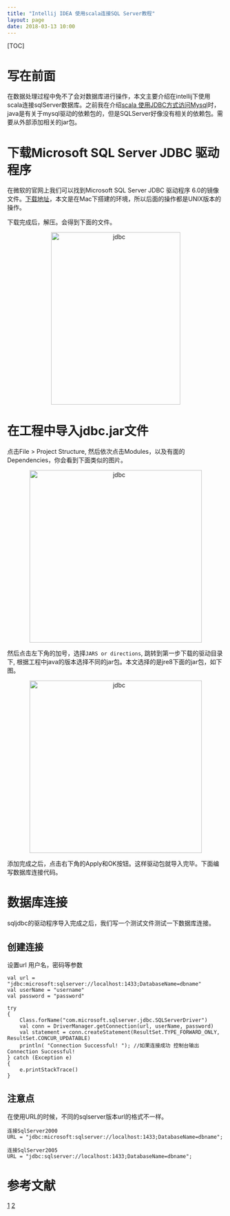 ```yaml
---
title: "Intellij IDEA 使用scala连接SQL Server教程"
layout: page
date: 2018-03-13 10:00
---
```

[TOC]

# 写在前面
在数据处理过程中免不了会对数据库进行操作，本文主要介绍在intellij下使用scala连接sqlServer数据库。之前我在介绍[scala 使用JDBC方式访问Mysql](http://blog.csdn.net/u013041398/article/details/50968602)时，java是有关于mysql驱动的依赖包的，但是SQLServer好像没有相关的依赖包。需要从外部添加相关的jar包。


# 下载Microsoft SQL Server JDBC 驱动程序
在微软的官网上我们可以找到Microsoft SQL Server JDBC 驱动程序 6.0的镜像文件。[下载地址](https://www.microsoft.com/zh-CN/download/details.aspx?id=11774)，本文是在Mac下搭建的环境，所以后面的操作都是UNIX版本的操作。

下载完成后，解压。会得到下面的文件。
<center><img src="/wiki/static/images/spark/sqljdbc.jpg" alt="jdbc" height="400" width="300"/></center>

# 在工程中导入jdbc.jar文件
点击File > Project Structure, 然后依次点击Modules，以及有面的Dependencies，你会看到下面类似的图片。
<center><img src="/wiki/static/images/spark/projectstructure.jpg" alt="jdbc" height="400" width="400"/></center>

然后点击左下角的加号，选择```JARS or directions```, 跳转到第一步下载的驱动目录下, 根据工程中java的版本选择不同的jar包。本文选择的是jre8下面的jar包，如下图。
<center><img src="/wiki/static/images/spark/jar.jpg" alt="jdbc" height="400" width="400"/></center>

添加完成之后，点击右下角的Apply和OK按钮。这样驱动包就导入完毕。下面编写数据库连接代码。


# 数据库连接
sqljdbc的驱动程序导入完成之后，我们写一个测试文件测试一下数据库连接。

## 创建连接
设置url 用户名，密码等参数
```
val url = "jdbc:microsoft:sqlserver://localhost:1433;DatabaseName=dbname"
val userName = "username"
val password = "password"

try 
{
	Class.forName("com.microsoft.sqlserver.jdbc.SQLServerDriver")
	val conn = DriverManager.getConnection(url, userName, password)
	val statement = conn.createStatement(ResultSet.TYPE_FORWARD_ONLY, ResultSet.CONCUR_UPDATABLE)
	println( "Connection Successful! "); //如果连接成功 控制台输出Connection Successful!
} catch (Exception e)
{
	e.printStackTrace()
}
```
## 注意点
在使用URL的时候，不同的sqlserver版本url的格式不一样。

```
连接SqlServer2000 
URL = "jdbc:microsoft:sqlserver://localhost:1433;DatabaseName=dbname"; 

连接SqlServer2005 
URL = "jdbc:sqlserver://localhost:1433;DatabaseName=dbname"; 
```


# 参考文献
[1](https://www.cnblogs.com/doudou618/p/6051852.html)
[2](http://blog.csdn.net/u013371163/article/details/60469138)